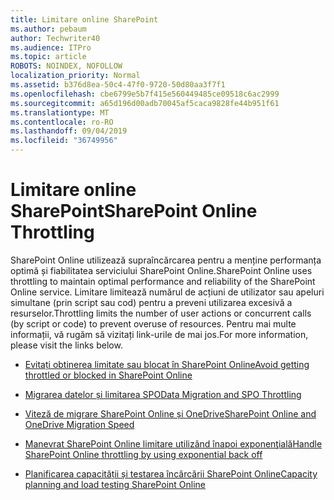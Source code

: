 ```yaml
---
title: Limitare online SharePoint
ms.author: pebaum
author: Techwriter40
ms.audience: ITPro
ms.topic: article
ROBOTS: NOINDEX, NOFOLLOW
localization_priority: Normal
ms.assetid: b376d8ea-50c4-47f0-9720-50d80aa3f7f1
ms.openlocfilehash: cbe6799e5b7f415e560449485ce09518c6ac2999
ms.sourcegitcommit: a65d196d00adb70045af5caca9828fe44b951f61
ms.translationtype: MT
ms.contentlocale: ro-RO
ms.lasthandoff: 09/04/2019
ms.locfileid: "36749956"
---
```

# <a name="sharepoint-online-throttling"></a><span data-ttu-id="96d3f-102">Limitare online SharePoint</span><span class="sxs-lookup"><span data-stu-id="96d3f-102">SharePoint Online Throttling</span></span>

<span data-ttu-id="96d3f-103">SharePoint Online utilizează supraîncărcarea pentru a menține performanța optimă și fiabilitatea serviciului SharePoint Online.</span><span class="sxs-lookup"><span data-stu-id="96d3f-103">SharePoint Online uses throttling to maintain optimal performance and reliability of the SharePoint Online service.</span></span> <span data-ttu-id="96d3f-104">Limitare limitează numărul de acțiuni de utilizator sau apeluri simultane (prin script sau cod) pentru a preveni utilizarea excesivă a resurselor.</span><span class="sxs-lookup"><span data-stu-id="96d3f-104">Throttling limits the number of user actions or concurrent calls (by script or code) to prevent overuse of resources.</span></span> <span data-ttu-id="96d3f-105">Pentru mai multe informații, vă rugăm să vizitați link-urile de mai jos.</span><span class="sxs-lookup"><span data-stu-id="96d3f-105">For more information, please visit the links below.</span></span>

- [<span data-ttu-id="96d3f-106">Evitați obtinerea limitate sau blocat în SharePoint Online</span><span class="sxs-lookup"><span data-stu-id="96d3f-106">Avoid getting throttled or blocked in SharePoint Online</span></span>](https://docs.microsoft.com/sharepoint/dev/general-development/how-to-avoid-getting-throttled-or-blocked-in-sharepoint-online)

- [<span data-ttu-id="96d3f-107">Migrarea datelor și limitarea SPO</span><span class="sxs-lookup"><span data-stu-id="96d3f-107">Data Migration and SPO Throttling </span></span>](https://blogs.technet.microsoft.com/sposupport/2017/08/12/data-migration-and-spo-service-throttling/)

- [<span data-ttu-id="96d3f-108">Viteză de migrare SharePoint Online și OneDrive</span><span class="sxs-lookup"><span data-stu-id="96d3f-108">SharePoint Online and OneDrive Migration Speed</span></span>](https://docs.microsoft.com/sharepointmigration/sharepoint-online-and-onedrive-migration-speed)

 - [<span data-ttu-id="96d3f-109">Manevrat SharePoint Online limitare utilizând înapoi exponenţială</span><span class="sxs-lookup"><span data-stu-id="96d3f-109">Handle SharePoint Online throttling by using exponential back off</span></span>](https://docs.microsoft.com/sharepoint/dev/solution-guidance/handle-sharepoint-online-throttling-by-using-exponential-back-off)

- [<span data-ttu-id="96d3f-110">Planificarea capacității și testarea încărcării SharePoint Online</span><span class="sxs-lookup"><span data-stu-id="96d3f-110">Capacity planning and load testing SharePoint Online</span></span>](https://docs.microsoft.com/office365/enterprise/capacity-planning-and-load-testing-sharepoint-online)

